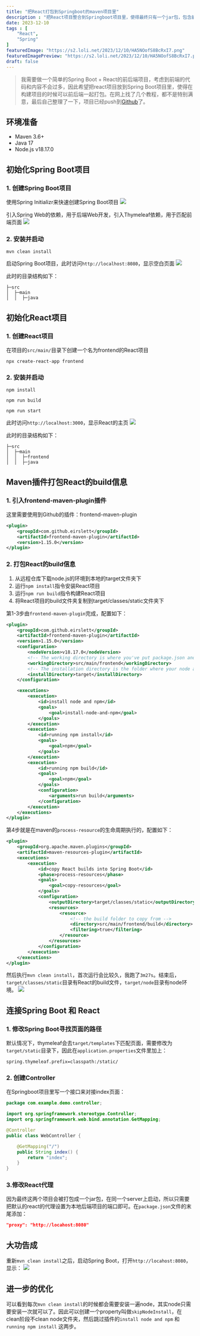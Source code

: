 ```yaml
---
title: "把React打包到Springboot的maven项目里"
description : "把React项目整合到Springboot项目里，使得最终只有一个jar包，包含前端和后端的所有构建"
date: 2023-12-10
tags : [
    "React",
    "Spring"
]
featuredImage: "https://s2.loli.net/2023/12/10/HA5NOofS8BcRxI7.png"
featuredImagePreview: "https://s2.loli.net/2023/12/10/HA5NOofS8BcRxI7.png"
draft: false
---
```

<!--more-->


> 我需要做一个简单的Spring Boot + React的前后端项目，考虑到前端的代码和内容不会过多，因此希望把react项目放到Spring Boot项目里，使得在构建项目的时候可以前后端一起打包。在网上找了几个教程，都不是特别满意，最后自己整理了一下，项目已经push到[Github](https://github.com/SroUngE/react-in-springboot)了。

## 环境准备  
* Maven 3.6+
* Java 17
* Node.js v18.17.0

## 初始化Spring Boot项目
### 1. 创建Spring Boot项目  
使用Spring Initializr来快速创建Spring Boot项目
![](https://s2.loli.net/2023/12/10/Cnbt7jUO8s2BaFz.png)

引入Spring Web的依赖，用于后端Web开发，引入Thymeleaf依赖，用于匹配前端页面
![](https://s2.loli.net/2023/12/10/PCYFmWy5AUl4ieH.png)

### 2. 安装并启动
```shell
mvn clean install
```
启动Spring Boot项目，此时访问`http://localhost:8080`，显示空白页面
![](https://s2.loli.net/2023/12/10/DbMprycFXZ3lvN4.png)

此时的目录结构如下：
```shell
├─src
│  ├─main
│  │  ├─java
```

## 初始化React项目
### 1. 创建React项目
在项目的`src/main/`目录下创建一个名为frontend的React项目
```shell
npx create-react-app frontend
```
### 2. 安装并启动
```shell
npm install
```
```shell
npm run build
```
```shell
npm run start
```
此时访问`http://localhost:3000`，显示React的主页
![](https://s2.loli.net/2023/12/10/Nn8DSmRh4xEHv9f.png)

此时的目录结构如下：
```shell
├─src
│  ├─main
│  │  ├─frontend
│  │  ├─java
```

## Maven插件打包React的build信息
### 1. 引入frontend-maven-plugin插件
这里需要使用到Github的插件：frontend-maven-plugin
```xml
<plugin>
    <groupId>com.github.eirslett</groupId>
    <artifactId>frontend-maven-plugin</artifactId>
    <version>1.15.0</version>
</plugin>
```

### 2. 打包React的build信息
1. 从远程仓库下载node.js的环境到本地的target文件夹下
2. 运行`npm install`指令安装React项目
3. 运行`npm run build`指令构建React项目
4. 将React项目的build文件夹复制到target/classes/static文件夹下

第1-3步由`frontend-maven-plugin`完成，配置如下：
```xml
<plugin>
    <groupId>com.github.eirslett</groupId>
    <artifactId>frontend-maven-plugin</artifactId>
    <version>1.15.0</version>
    <configuration>
        <nodeVersion>v18.17.0</nodeVersion>
        <!-- The working directory is where you've put package.json and your frontend configuration files -->
        <workingDirectory>src/main/frontend</workingDirectory>
        <!-- The installation directory is the folder where your node and npm are installed. -->
        <installDirectory>target</installDirectory>
    </configuration>

    <executions>
        <execution>
            <id>install node and npm</id>
            <goals>
                <goal>install-node-and-npm</goal>
            </goals>
        </execution>
        <execution>
            <id>running npm install</id>
            <goals>
                <goal>npm</goal>
            </goals>
        </execution>
        <execution>
            <id>running npm build</id>
            <goals>
                <goal>npm</goal>
            </goals>
            <configuration>
                <arguments>run build</arguments>
            </configuration>
        </execution>
    </executions>
</plugin>
```

第4步就是在maven的`process-resource`的生命周期执行的，配置如下：
```xml
<plugin>
    <groupId>org.apache.maven.plugins</groupId>
    <artifactId>maven-resources-plugin</artifactId>
    <executions>
        <execution>
            <id>copy React builds into Spring Boot</id>
            <phase>process-resources</phase>
            <goals>
                <goal>copy-resources</goal>
            </goals>
            <configuration>
                <outputDirectory>target/classes/static</outputDirectory>
                <resources>
                    <resource>
                        <!-- the build folder to copy from -->
                        <directory>src/main/frontend/build</directory>
                        <filtering>true</filtering>
                    </resource>
                </resources>
            </configuration>
        </execution>
    </executions>
</plugin>
```

然后执行`mvn clean install`，首次运行会比较久，我跑了`3m27s`。结束后，`target/classes/static`目录有React的build文件，`target/node`目录有node环境。
![](https://s2.loli.net/2023/12/10/r4bxso6VPgzRq3J.png)


## 连接Spring Boot 和 React
### 1. 修改Spring Boot寻找页面的路径
默认情况下，thymeleaf会去`target/templates`下匹配页面，需要修改为`target/static`目录下，因此在`application.properties`文件里加上：
```properteis
spring.thymeleaf.prefix=classpath:/static/
```

### 2. 创建Controller
在Springboot项目里写一个接口来对接index页面：
```java
package com.example.demo.controller;

import org.springframework.stereotype.Controller;
import org.springframework.web.bind.annotation.GetMapping;

@Controller
public class WebController {

    @GetMapping("/")
    public String index() {
        return "index";
    }
}
```
### 3.修改React代理
因为最终这两个项目会被打包成一个jar包，在同一个server上启动，所以只需要把默认的react的代理设置为本地后端项目的端口即可。在`package.json`文件的末尾添加：
```json
"proxy": "http://locahost:8080"
```

## 大功告成
重新`mvn clean install`之后，启动Spring Boot，打开`http://locahost:8080`，显示：
![](https://s2.loli.net/2023/12/10/bwOWc4hdjC6kHNn.png)


## 进一步的优化
可以看到每次`mvn clean install`的时候都会需要安装一遍node，其实node只需要安装一次就可以了。因此可以创建一个property叫做`skipNodeInstall`，在clean阶段不clean node文件夹，然后跳过插件的`install node and npm` 和 `running npm install` 这两步。
